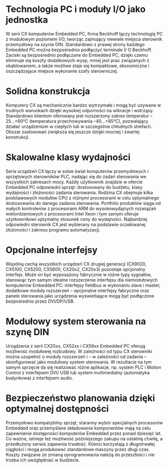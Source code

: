 # Technologia PC i moduły I/O jako jednostka

W serii CX komputerów Embedded PC, firma Beckhoff łączy technologię PC z modułowym poziomem I/O, tworząc zajmujący niewiele miejsca sterownik przemysłowy na szynie DIN. Standardowo z prawej strony każdego Embedded PC można bezpośrednio podłączyć terminale I/ O Beckhoff. Zaciski są bezpośrednio podłączane do Embedded PC, dzięki czemu eliminuje się koszty dodatkowych wysp, mniej jest prac związanych z okablowaniem, a także możliwe staje się kompaktowe, ekonomiczne i oszczędzające miejsce wykonanie szafy sterowniczej.

# Solidna konstrukcja

Komputery CX są mechanicznie bardzo wytrzymałe i mogą być używane w trudnych warunkach dzięki wysokiej odporności na wibracje i wstrząsy. Standardowo klientom oferowany jest rozszerzony zakres temperatur –25...+60°C (temperatura przechowywania –40...+85°C), pozwalający działać urządzeniom w ciepłych lub w szczególnie chłodnych strefach. Obszar zastosowań zwiększa się jeszcze dzięki mocnej i zwartej konstrukcji.

# Skalowalne klasy wydajności

Seria urządzeń CX łączy w sobie świat komputerów przemysłowych i sprzętowych sterowników PLC, nadając się do zadań sterowania we wszystkich zakresach mocy. Każdy użytkownik znajdzie w ofercie Embedded PC odpowiedni sprzęt: dostosowany do budżetu, klasy wydajności i złożoności zadania sterowania. Rodzina CX obejmuje kilka podstawowych modułów CPU z różnymi procesorami w celu optymalnego dostosowania do danego zadania sterowania. Portfolio produktów sięga od małych kontrolerów z procesorami ARM do wysokowydajnych rozwiązań wielordzeniowych z procesorami Intel Xeon i tym samym oferuje użytkownikowi optymalny stosunek ceny do wydajności.
Najbardziej odpowiedni sterownik CX jest wybierany na podstawie oczekiwanej złożoności i zakresu programu automatyzacji.

# Opcjonalne interfejsy
Wspólną cechą wszystkich urządzeń CX drugiej generacji (CX9020, CX5100, CX5200, CX5600, CX20x2, CX20x3) pozostaje opcjonalny interfejs. Może on być wyposażony fabrycznie w różne typy sygnałów, stanowiąc tym samym idealne rozszerzenie interfejsu dla niemodułowych komputerów Embedded PC: interfejsy fieldbus w wykonaniu slave i master, dodatkowe moduły rozszerzeń – opcjonalne interfejsy fabryczne oraz panele sterowania jako urządzenia wyświetlające mogą być podłączone bezpośrednio przez DVI/DP/USB.

# Modułowy system sterowania na szynę DIN

Urządzenia z serii CX20xx, CX52xx i CX56xx Embedded PC oferują możliwość modułowej rozbudowy. W zależności od typu CX sterowniki można uzupełnić o moduły rozszerzeń i – w zależności od zadania – skonfigurować jako modułowy system sterowania.
W rezultacie na tym samym sprzęcie da się realizować różne aplikacje, np. system PLC i Motion Control z interfejsem DVI/ USB lub system multimedialny (automatyka budynkowa) z interfejsem audio.

# Bezpieczeństwo planowania dzięki optymalnej dostępności

Przemysłowo kompatybilny sprzęt, staranny wybór specjalnych procesorów Embedded oraz przemyślane składowanie komponentów mają na celu zapewnienie dostępności komputerów Embedded przez ponad dziesięć lat. Co ważne, istnieje też możliwość późniejszego zakupu na ostatnią chwilę, a przedłużony serwis zapewnia trwałość.
Klienci korzystają z długotrwałej ciągłości i mogą produkować standardowe maszyny przez długi czas. Koszty związane ze zmianą oprogramowania należą do przeszłości i nie trzeba ich uwzględniać w budżecie.


